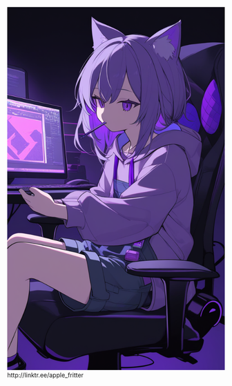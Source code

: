<img src="https://raw.githubusercontent.com/apple-fritter/apple-fritter/refs/heads/main/apple-fritter.png">
http://linktr.ee/apple_fritter
